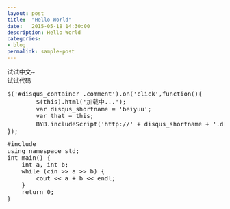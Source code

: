```yaml
---
layout: post
title:  "Hello World"
date:   2015-05-18 14:30:00
description: Hello World
categories:
- blog
permalink: sample-post
---
```


试试中文~  
试试代码  

<pre class="prettyprint linenums" >
$('#disqus_container .comment').on('click',function(){
        $(this).html('加载中...');
        var disqus_shortname = 'beiyuu';
        var that = this;
        BYB.includeScript('http://' + disqus_shortname + '.disqus.com/embed.js',function(){$(that).remove()}); //这是一个加载js的函数
});
</pre>

<pre class="prettyprint linenums">
#include <iostream>
using namespace std;
int main() {
	int a, int b;
	while (cin >> a >> b) {
		cout << a + b << endl;
	}
	return 0;
}</pre>

